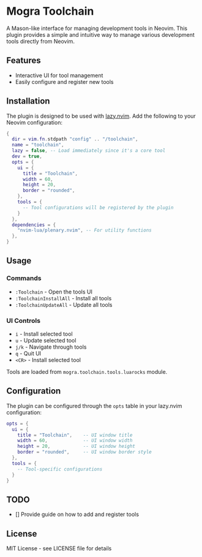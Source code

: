 # Mogra Toolchain

A Mason-like interface for managing development tools in Neovim. This plugin provides a simple and intuitive way to manage various development tools directly from Neovim.

## Features

- Interactive UI for tool management
- Easily configure and register new tools

## Installation

The plugin is designed to be used with [lazy.nvim](https://github.com/folke/lazy.nvim). Add the following to your Neovim configuration:

```lua
{
  dir = vim.fn.stdpath "config" .. "/toolchain",
  name = "toolchain",
  lazy = false, -- Load immediately since it's a core tool
  dev = true,
  opts = {
    ui = {
      title = "Toolchain",
      width = 60,
      height = 20,
      border = "rounded",
    },
    tools = {
      -- Tool configurations will be registered by the plugin
    }
  },
  dependencies = {
    "nvim-lua/plenary.nvim", -- For utility functions
  },
}
```

## Usage

### Commands

- `:Toolchain` - Open the tools UI
- `:ToolchainInstallAll` - Install all tools
- `:ToolchainUpdateAll` - Update all tools

### UI Controls

- `i` - Install selected tool
- `u` - Update selected tool
- `j/k` - Navigate through tools
- `q` - Quit UI
- `<CR>` - Install selected tool

Tools are loaded from `mogra.toolchain.tools.luarocks` module.

## Configuration

The plugin can be configured through the `opts` table in your lazy.nvim configuration:

```lua
opts = {
  ui = {
    title = "Toolchain",    -- UI window title
    width = 60,             -- UI window width
    height = 20,            -- UI window height
    border = "rounded",     -- UI window border style
  },
  tools = {
    -- Tool-specific configurations
  }
}
```

## TODO
- [] Provide guide on how to add and register tools

## License

MIT License - see LICENSE file for details
